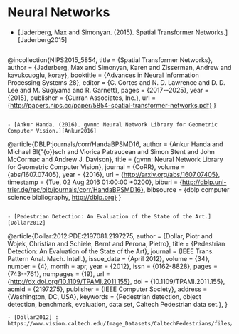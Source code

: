 # Neural Networks

- [Jaderberg, Max and Simonyan. (2015). Spatial Transformer Networks.][Jaderberg2015]

  ```
@incollection{NIPS2015_5854,
title = {Spatial Transformer Networks},
author = {Jaderberg, Max and Simonyan, Karen and Zisserman, Andrew and kavukcuoglu, koray},
booktitle = {Advances in Neural Information Processing Systems 28},
editor = {C. Cortes and N. D. Lawrence and D. D. Lee and M. Sugiyama and R. Garnett},
pages = {2017--2025},
year = {2015},
publisher = {Curran Associates, Inc.},
url = {http://papers.nips.cc/paper/5854-spatial-transformer-networks.pdf}
}
  ```

- [Ankur Handa. (2016). gvnn: Neural Network Library for Geometric Computer Vision.][Ankur2016]

  ```
@article{DBLP:journals/corr/HandaBPSMD16,
  author    = {Ankur Handa and
               Michael Bl{\"{o}}sch and
               Viorica Patraucean and
               Simon Stent and
               John McCormac and
               Andrew J. Davison},
  title     = {gvnn: Neural Network Library for Geometric Computer Vision},
  journal   = {CoRR},
  volume    = {abs/1607.07405},
  year      = {2016},
  url       = {http://arxiv.org/abs/1607.07405},
  timestamp = {Tue, 02 Aug 2016 01:00:00 +0200},
  biburl    = {http://dblp.uni-trier.de/rec/bib/journals/corr/HandaBPSMD16},
  bibsource = {dblp computer science bibliography, http://dblp.org}
}
  ```
  
- [Pedestrian Detection: An Evaluation of the State of the Art.][Dollar2012]

  ```
@article{Dollar:2012:PDE:2197081.2197275,
 author = {Dollar, Piotr and Wojek, Christian and Schiele, Bernt and Perona, Pietro},
 title = {Pedestrian Detection: An Evaluation of the State of the Art},
 journal = {IEEE Trans. Pattern Anal. Mach. Intell.},
 issue_date = {April 2012},
 volume = {34},
 number = {4},
 month = apr,
 year = {2012},
 issn = {0162-8828},
 pages = {743--761},
 numpages = {19},
 url = {http://dx.doi.org/10.1109/TPAMI.2011.155},
 doi = {10.1109/TPAMI.2011.155},
 acmid = {2197275},
 publisher = {IEEE Computer Society},
 address = {Washington, DC, USA},
 keywords = {Pedestrian detection, object detection, benchmark, evaluation, data set, Caltech Pedestrian data set.},
}
  ```
- [Dollar2012] : https://www.vision.caltech.edu/Image_Datasets/CaltechPedestrians/files/PAMI12pedestrians.pdf

